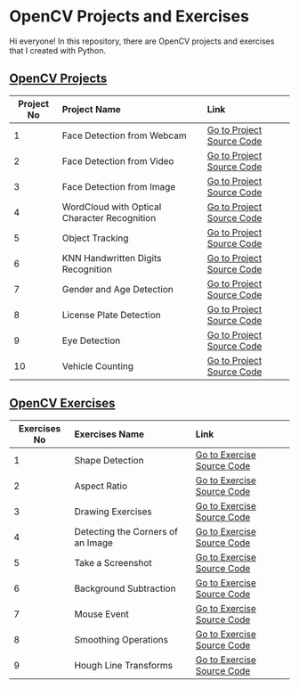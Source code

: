 # OpenCV Projects and Exercises
 
Hi everyone! In this repository, there are OpenCV projects and exercises that I created with Python. 

## [OpenCV Projects](https://github.com/keremkargin0/OpenCV-Projects-and-Exercises/tree/main/Projects)


| Project No     | Project Name                                             | Link                                   |
| ---------------|:---------------------------------------------------------|:---------------------------------------|
| 1              | Face Detection from Webcam                               | [Go to Project Source Code](https://github.com/keremkargin0/OpenCV-Projects-and-Exercises/blob/main/Projects/01.Face%20Detection%20from%20Webcam.py) |
| 2              | Face Detection from Video                                | [Go to Project Source Code](https://github.com/keremkargin0/OpenCV-Projects-and-Exercises/blob/main/Projects/02.Face%20Detection%20from%20Video.py) |
| 3              | Face Detection from Image                                | [Go to Project Source Code](https://github.com/keremkargin0/OpenCV-Projects-and-Exercises/blob/main/Projects/03.Face%20Detection%20from%20Image.py) |
| 4              | WordCloud with Optical Character Recognition             | [Go to Project Source Code](https://github.com/keremkargin0/OpenCV-Projects-and-Exercises/blob/main/Projects/04.WordCloud%20with%20Optical%20Character%20Recognition.py) |
| 5              | Object Tracking                                          | [Go to Project Source Code](https://github.com/keremkargin0/OpenCV-Projects-and-Exercises/blob/main/Projects/05.Object%20Tracking.py) |
| 6              | KNN Handwritten Digits Recognition                       | [Go to Project Source Code](https://github.com/keremkargin0/OpenCV-Projects-and-Exercises/blob/main/Projects/06.KNN%20Handwritten%20Digits%20Recognition.py)   
| 7              | Gender and Age Detection                                 | [Go to Project Source Code](https://github.com/keremkargin0/OpenCV-Projects-and-Exercises/blob/main/Projects/07.Gender%20and%20Age%20Detection.py)
| 8              | License Plate Detection                                  | [Go to Project Source Code](https://github.com/keremkargin0/OpenCV-Projects-and-Exercises/blob/main/Projects/08.License%20Plate%20Detection.py)
| 9              | Eye Detection                                            | [Go to Project Source Code](https://github.com/keremkargin0/OpenCV-Projects-and-Exercises/blob/main/Projects/09.Eye%20Detection.py)
| 10             | Vehicle Counting                                         | [Go to Project Source Code](https://github.com/keremkargin0/OpenCV-Projects-and-Exercises/blob/main/Projects/10.Vehicle%20Counting.py)



## [OpenCV Exercises](https://github.com/keremkargin0/OpenCV-Exercises-and-Applications/tree/main/Exercises)

| Exercises No     | Exercises Name                                           | Link                                   |
| -----------------|:---------------------------------------------------------|:---------------------------------------|
| 1                | Shape Detection                                          | [Go to Exercise Source Code](https://github.com/keremkargin0/OpenCV-Projects-and-Exercises/blob/main/Exercises/01.Shape%20Detection.py) |
| 2                | Aspect Ratio                                             | [Go to Exercise Source Code](https://github.com/keremkargin0/OpenCV-Projects-and-Exercises/blob/main/Exercises/02.Aspect%20Ratio.py) |
| 3                | Drawing Exercises                                        | [Go to Exercise Source Code](https://github.com/keremkargin0/OpenCV-Projects-and-Exercises/blob/main/Exercises/03.Drawing%20Exercises.py) |
| 4                | Detecting the Corners of an Image                        | [Go to Exercise Source Code](https://github.com/keremkargin0/OpenCV-Projects-and-Exercises/blob/main/Exercises/04.Detecting%20the%20Corners%20of%20an%20Image.py) |
| 5                | Take a Screenshot                                        | [Go to Exercise Source Code](https://github.com/keremkargin0/OpenCV-Projects-and-Exercises/blob/main/Exercises/05.Take%20a%20Screenshot.py)
| 6                | Background Subtraction                                   | [Go to Exercise Source Code](https://github.com/keremkargin0/OpenCV-Projects-and-Exercises/blob/main/Exercises/06.Background%20Subtraction.py)
| 7                | Mouse Event                                              | [Go to Exercise Source Code](https://github.com/keremkargin0/OpenCV-Projects-and-Exercises/blob/main/Exercises/07.Mouse%20Event.py)
| 8                | Smoothing Operations                                     | [Go to Exercise Source Code](https://github.com/keremkargin0/OpenCV-Projects-and-Exercises/blob/main/Exercises/08.Smoothing%20Operations.py)
| 9                | Hough Line Transforms                                    | [Go to Exercise Source Code](https://github.com/keremkargin0/OpenCV-Projects-and-Exercises/blob/main/Exercises/09.Hough%20Line%20Transforms.py) 
